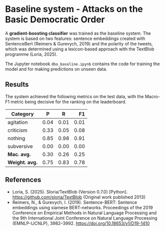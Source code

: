# Baseline system - Attacks on the Basic Democratic Order

A **gradient-boosting classifier** was trained as the baseline system. The system is based on two features: sentence embeddings created with SentenceBert (Reimers & Gurevych, 2019) and the polarity of the tweets, which was determined using a lexicon-based approach with the TextBlob programme (Loria, 2025). 

The Jupyter notebook `dbo_baseline.ipynb` contains the code for training the model and for making predictions on unseen data.

## Results 

The system achieved the following metrics on the test data, with the Macro-F1 metric being decisive for the ranking on the leaderboard. 

| Category      |   P  |   R  |  F1  |
| ------------- | ---- | ---- |  -:  |
| agitation     | 0.04 | 0.01 | 0.01 |
| criticism     | 0.33 | 0.05 | 0.08 |
| nothing       | 0.85 | 0.98 | 0.91 |
| subversive    | 0.00 | 0.00 | 0.00 |
| **Mac. avg.** | 0.30 | 0.26 | 0.25 |
| **Weight. avg.** | 0.75 | 0.83 | 0.78 |

</div>

## References

- Loria, S. (2025). Sloria/TextBlob (Version 0.7.0) [Python]. https://github.com/sloria/TextBlob (Original work published 2013)
- Reimers, N., & Gurevych, I. (2019). Sentence-BERT: Sentence embeddings using siamese BERT-networks. Proceedings of the 2019 Conference on Empirical Methods in Natural Language Processing and the 9th International Joint Conference on Natural Language Processing (EMNLP-IJCNLP), 3982–3992. https://doi.org/10.18653/v1/D19-1410
